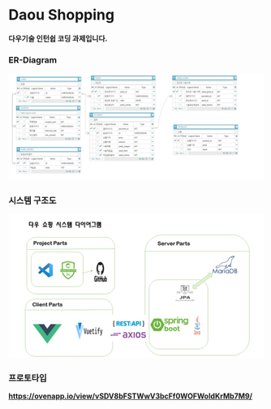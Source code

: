 

# 					Daou Shopping 

**다우기술 인턴쉽 코딩 과제입니다.**



### ER-Diagram

![ER-Diagram](./산출물/ER-Diagram.png)



### 시스템 구조도



![System_Diagram](./산출물/System_Diagram.png)



### 프로토타입

**https://ovenapp.io/view/vSDV8bFSTWwV3bcFf0WOFWoIdKrMb7M9/**





